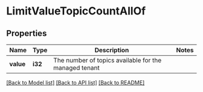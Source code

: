 # LimitValueTopicCountAllOf

## Properties

Name | Type | Description | Notes
------------ | ------------- | ------------- | -------------
**value** | **i32** | The number of topics available for the managed tenant | 

[[Back to Model list]](../README.md#documentation-for-models) [[Back to API list]](../README.md#documentation-for-api-endpoints) [[Back to README]](../README.md)


